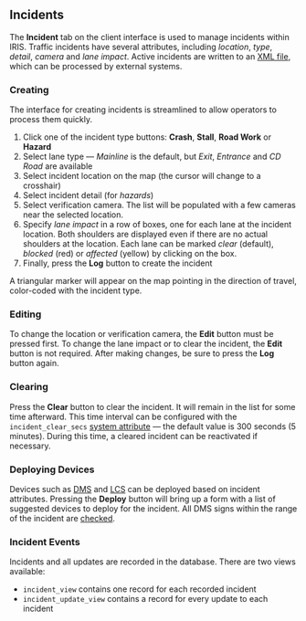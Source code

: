 ## Incidents

The **Incident** tab on the client interface is used to manage incidents within
IRIS.  Traffic incidents have several attributes, including _location_, _type_,
_detail_, _camera_ and _lane impact_.  Active incidents are written to an
[XML file], which can be processed by external systems.

### Creating

The interface for creating incidents is streamlined to allow operators to
process them quickly.

 1. Click one of the incident type buttons: **Crash**, **Stall**, **Road Work**
    or **Hazard**
 2. Select lane type — _Mainline_ is the default, but _Exit_, _Entrance_ and
    _CD Road_ are available
 3. Select incident location on the map (the cursor will change to a crosshair)
 4. Select incident detail (for _hazards_)
 5. Select verification camera.  The list will be populated with a few cameras
    near the selected location.
 6. Specify _lane impact_ in a row of boxes, one for each lane at the incident
    location.  Both shoulders are displayed even if there are no actual
    shoulders at the location.  Each lane can be marked _clear_ (default),
    _blocked_ (red) or _affected_ (yellow) by clicking on the box.
 7. Finally, press the **Log** button to create the incident

A triangular marker will appear on the map pointing in the direction of travel,
color-coded with the incident type.

### Editing

To change the location or verification camera, the **Edit** button must be
pressed first.  To change the lane impact or to clear the incident, the **Edit**
button is not required.  After making changes, be sure to press the **Log**
button again.

### Clearing

Press the **Clear** button to clear the incident.  It will remain in the list
for some time afterward.  This time interval can be configured with the
`incident_clear_secs` [system attribute] — the default value is 300 seconds (5
minutes).  During this time, a cleared incident can be reactivated if necessary.

### Deploying Devices

Devices such as [DMS] and [LCS] can be deployed based on incident attributes.
Pressing the **Deploy** button will bring up a form with a list of suggested
devices to deploy for the incident.  All DMS signs within the range of the
incident are [checked](incident_dms.html).

### Incident Events

Incidents and all updates are recorded in the database.  There are two views
available:
 * `incident_view` contains one record for each recorded incident
 * `incident_update_view` contains a record for every update to each incident


[DMS]: admin_guide.html#dms
[LCS]: lcs.html
[system attribute]: admin_guide.html#sys_attr
[XML file]: troubleshooting.html#xml-output
